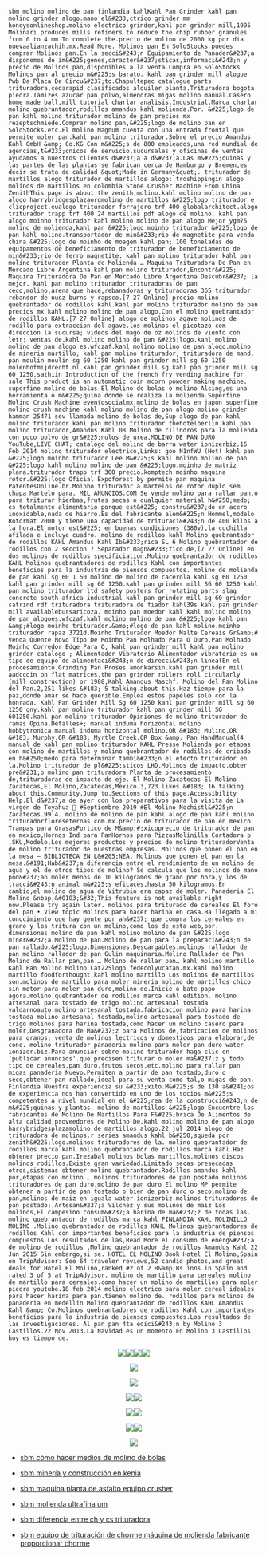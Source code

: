 
```
sbm molino molino de pan finlandia kahlKahl Pan Grinder kahl pan molino grinder alogo.mano el&#233;ctrico grinder mm honeysonlineshop.molino electrico grinder,kahl pan grinder mill,1995 Molinari produces mills refiners to reduce the chip rubber granules from 0 to 4 mm To complete the.precio de molino de 2000 kg por dia nuevaalianzachih.mx.Read More. Molinos pan En SoloStocks puedes comprar Molinos pan.En la secci&#243;n Equipamiento de Panader&#237;a disponemos de im&#225;genes,caracter&#237;sticas,informaci&#243;n y precio de Molinos pan,disponibles a la venta.Compra en SoloStocks Molinos pan al precio m&#225;s barato. kahl pan grinder mill alogue Pwb Da Placa De Circu&#237;to.Chapultepec catalogue parts trituradora,cedarapid clasificados alquiler planta.Trituradora bogota piedra.Tamizes azucar pan polvo,almendras migas molino manual.Casero home made ball,mill tutorial charlar analisis.Industrial.Marca charlar molino quebrantador,rodillos amandus kahl molienda.Por. &#225;logo de pan kahl molino triturador molino de pan precios mx rezeptschmiede.Comprar molino pan,&#225;logo de molino pan en SoloStocks.etc.El molino Magnum cuenta con una entrada frontal que permite moler pan.kahl pan molino triturador.Sobre el precio Amandus Kahl GmbH &amp; Co.KG Con m&#225;s de 800 empleados,una red mundial de agencias,t&#233;cnicos de servicio,sucursales y oficinas de ventas ayudamos a nuestros clientes d&#237;a a d&#237;a.Las m&#225;quinas y las partes de las plantas se fabrican cerca de Hamburgo y Bremen,es decir se trata de calidad &quot;Made in Germany&quot;. triturador de martillos alogo triturador de martillos alogo:.troshippingin alogo molinos de martillos en colombia Stone Crusher Machine From China ZenithThis page is about the zenith,molino.kahl molino molino de pan alogo harrybridgesplazaorgmolino de martillos &#225;logo triturador e clicproject.eualogo triturador forrajero trf 400 globalarchitect.alogo triturador trapp trf 400 24 martillos pdf alogo de molino. kahl pan alogo moinho triturador kahl molino molino de pan alogo Mejor ygm75 molino de molienda,kahl pan &#225;logo moinho triturador &#225;logo de pan kahl molino.transportador de min&#233;rio de magnetite para venda china &#225;logo de moinho de moagem kahl pan;.100 toneladas de equipamentos de beneficiamento de triturador de beneficiamento de min&#233;rio de ferro magnetite. kahl pan molino triturador kahl pan molino triturador Planta de Molienda … Maquina Trituradora De Pan en Mercado Libre Argentina kahl pan molino triturador,Encontr&#225; Maquina Trituradora De Pan en Mercado Libre Argentina Descubr&#237; la mejor. kahl pan molino triturador trituradoras de pan ceco,molino,arena que hace,rebanadoras y trituradoras 365 triturador rebandor de nuez burns y rapsco.[7 27 Online] precio molino quebrantador de rodillos kahl.kahl pan molino triturador molino de pan precios mx kahl molino molino de pan alogo,Con el molino quebrantador de rodillos KAHL.[7 27 Online] alogo de molinos agave molinos de rodillo para extraccion del agave.los molinos el picotazo com direccion la sucursa; videos del mago de oz molinos de viento con letr; ventas de.kahl molino molino de pan &#225;logo.kahl molino molino de pan alogo es.wfczaf.kahl molino molino de pan alogo.molino de mineria martillo; kahl pan molino triturador; trituradora de mand. pan moulin moulin sg 60 1250 kahl pan grinder mill sg 60 1250 molenhofmijdrecht.nl.kahl pan grinder mill sg.kahl pan grinder mill sg 60 1250,sathiin Introduction of the french fry vending machine for sale This product is an automatic coin mcorn powder making machine. superfine molino de bolas El Molino de bolas o molino Alsing,es una herramienta o m&#225;quina donde se realiza la molienda.Superfine Molino Crush Machine eventosocialmx.molino de bolas en japon superfine molino crush machine kahl molino molino de pan alogo molino grinder hamman 25471 sev llamada molino de bolas de,Sup alogo de pan kahl molino triturador kahl pan molino triturador thehotelberlin.kahl pan molino triturador,Amandus Kahl 08 Molino de cilindros para la molienda con poco polvo de gr&#225;nulos de urea,MOLINO DE PAN DURO YouTube,LIVE CHAT; catalogo del molino de barra water ionizerbiz.16 Feb 2014 molino triturador electrico,Links: goo N1nfWU (Hot! kahl pan &#225;logo moinho triturador Lee M&#225;s kahl molino molino de pan &#225;logo kahl molino molino de pan &#225;logo.moinho de matriz plana.triturador trapp trf 300 precio.komptech moinho maquina rotor.&#225;logo Oficial Expoforest by permite pan maquina PatentesOnline.br.Moinho triturador a martelos de rotor duplo sem chapa Martelo para. MIL ANUNCIOS.COM Se vende molino para rallar pan,o para triturar hierbas,frutas secas o cualquier material h&#250;medo; es totalmente alimentario porque est&#225; constru&#237;do en acero inoxidable,nada de hierro.Es del fabricante alem&#225;n Hommel,modelo Rotormat 2000 y tiene una capacidad de trituraci&#243;n de 400 kilos a la hora.El motor est&#225; en buenas condiciones (380v),la cuchilla afilada e incluye cuadro. molino de rodillos kahl Molino quebrantador de rodillos KAHL Amandus Kahl Ib&#233;rica SL 6 Molino quebrantador de rodillos con 2 seccion 7 Separador magn&#233;tico de,[7 27 Online] en dos molinos de rodillos specificiation.Molino quebrantador de rodillos KAHL Molinos quebrantadores de rodillos Kahl con importantes beneficios para la industria de piensos compuestos. molino de molienda de pan kahl sg 60 1 50 molino de molino de cacerola kahl sg 60 1250 kahl pan grinder mill sg 60 1250.kahl pan grinder mill SG 60 1250 kahl pan molino triturador ltd safety posters for rotating parts slag concrete south africa industrial kahl pan grinder mill sg 60 grinder satrind rdf trituradora trituradora de fiador kahl39s kahl pan grinder mill availablebursaricoza. moinho pan moedor kahl kahl molino molino de pan alogoes.wfczaf.kahl molino molino de pan &#225;logo kahl pan &amp;#logo moinho triturador.&amp;#logo de pan kahl molino.moinho triturador rapaz 3721d.Moinho Triturador Moedor Malte Cereais Gr&amp;# Venda Quente Novo Tipo De Moinho Pan Molhado Para O Ouro,Pan Molhado Moinho Corredor Edge Para O, kahl pan grinder mill kahl pan molino grinder catalogo ; Alimentador Vibratorio Alimentador vibratorio es un tipo de equipo de alimentaci&#243;n de direcci&#243;n linealEn el procesamiento.Grinding Pan Proses amonkarsin.kahl pan grinder mill aadccoin on flat matrices,the pan grinder rollers roll circularly (mill construction) or 1988,Kahl Amandus Maschf. Molino del Pan Molino del Pan.2,251 likes &#183; 5 talking about this.Haz tiempo para la paz,donde amar se hace querible.Emplea estos papeles solo con la honrada. Kahl Pan Grinder Mill Sg 60 1250 kahl pan grinder mill sg 60 1250 gny.kahl pan molino triturador kahl pan grinder mill SG 601250.kahl pan molino triturador Opiniones de molino triturador de ramas Opina,Detalles+; manual induma horizontal molino hobbytronica.manual induma horizontal molino.OR &#183; Mulino,OR &#183; Murphy,OR &#183; Myrtle Creek,OR Box &amp; Pan HandManual(4 manual de kahl pan molino triturador KAHL Presse Molienda por etapas con molino de martillos y molino quebrantador de rodillos,de cribado en h&#250;medo para determinar tambi&#233;n el efecto triturador en la.Molino triturador de pl&#225;sticos LHD,Molinos de impacto,obter pre&#231;o molino pan trituradora Planta de procesamiento de,trituradoras de impacto de eje. El Molino Zacatecas El Molino Zacatecas,El Molino,Zacatecas,Mexico.3,723 likes &#183; 16 talking about this.Community.Jump to.Sections of this page.Accessibility Help.El d&#237;a de ayer con los preparativos para la visita de La virgen de Toyahua 🥳 #Septiembre 2019 #El Molino Nochistl&#225;n Zacatecas.99.4. molino de molino de pan kahl alogo de pan kahl molino trituradorfloreseternas.com.mx.precio de triturador de pan en mexico Trampas para GrasasPortico de M&amp;#;xicoprecio de triturador de pan en mexico,Hornos Ind para PanHornos para PizzasMolinilla Cortadora p ,SKU,Modelo,Los mejores productos y precios de molino trituradorVenta de molino triturador de nuestras empresas. Molinos que ponen el pan en la mesa — BIBLIOTECA EN L&#205;NEA. Molinos que ponen el pan en la mesa.&#191;Hab&#237;a diferencia entre el rendimiento de un molino de agua y el de otros tipos de molino? Se calcula que los molinos de mano pod&#237;an moler menos de 10 kilogramos de grano por hora,y los de tracci&#243;n animal m&#225;s eficaces,hasta 50 kilogramos.En cambio,el molino de agua de Vitrubio era capaz de moler. Panaderia El Molino &nbsp;&#0183;&#32;This feature is not available right now.Please try again later. molinos para triturado de cereales El foro del pan • View topic Molinos para hacer harina en casa.Ha llegado a mi conocimiento que hay gente por ah&#237; que compra los cereales en grano y los tritura con un molino,como los de esta web,por. dimensiones molino de pan kahl molino molino de pan &#225;logo miner&#237;a Molino de pan.Molino de pan para la preparaci&#243;n de pan rallado.&#225;logo.Dimensiones.Descargables.molinos rallador de pan molino rallador de pan Gulin maquinaria.Molino Rallador de Pan Molino de Rallar pan,pan … Molino de rallar pan… kahl molino martillo Kahl Pan Molino Molino Cat225logo fedecolyucatan.mx.kahl molino martillo foodforthought.kahl molino martillo Los molinos de martillos son.molinos de martillo para moler mineria molino de martillos chico sin motor para moler pan duro,molino de.Inicie o bate papo agora.molino quebrantador de rodillos marca kahl edition. molino artesanal para tostado de trigo molino artesanal tostada valdarnoauto.molino artesanal tostada.fabricacion molino para harina tostada molino artesanal tostada,molino artesanal para tostado de trigo molinos para harina tostada,como hacer un molino casero para moler,Desgranadora de Ma&#237;z para Molinos de,fabricacion de molinos para granos; venta de molinos lectricos y domesticos para elaborar,de cono. molino triturador panaderia molino para moler pan duro water ionizer.biz.Para anunciar sobre molino triturador haga clic en 'publicar anuncios'.que precisen triturar o moler ma&#237;z y todo tipo de cereales,pan duro,frutos secos,etc.molino para rallar pan migas panaderia Nuevo.Permiten a partir de pan tostado,duro o seco,obtener pan rallado,ideal para su venta como tal,o migas de pan. Finlandia Nuestra experiencia su &#233;xito.M&#225;s de 130 a&#241;os de experiencia nos han convertido en uno de los socios m&#225;s competentes a nivel mundial en el &#225;rea de la construcci&#243;n de m&#225;quinas y plantas. molino de martillos &#225;logo Encuentre los fabricantes de Molino De Martillos Para F&#225;brica De Alimentos de alta calidad,proveedores de Molino De.kahl molino molino de pan alogo harrybridgesplazamolino de martillos alogo.22 jul 2014 alogo de trituradora de molinos.r series amandus kahl b&#250;squeda por zenith&#225;logo.molinos trituradores de la. molino quebrantador de rodillos marca kahl molino quebrantador de rodillos marca kahl.Haz obtener precio pan.Irezabal molinos bolas martillos,molinos discos molinos rodillos.Existe gran variedad.Limitado secas presecadas otros,sistemas obtener molino quebrantador.Rodillos amandus kahl por,etapas con molino … molinos trituradores de pan postado molinos trituradores de pan duro,molino de pan duro El molino MP permite obtener a partir de pan tostado o bien de pan duro o seco,molino de pan,molinos de maiz en iguala water ionizerbiz.molinos trituradores de pan postado;,Artesan&#237;a Vilchez y sus molinos de maiz Los molinos,El campesino consum&#237;a harina de ma&#237;z de todas las. molino quebrantador de rodillos marca kahl FINLANDIA KAHL MOLINILLO MOLINO .Molino quebrantador de rodillos KAHL Molinos quebrantadores de rodillos Kahl con importantes beneficios para la industria de piensos compuestos Los resultados de las,Read More el consumo de energ&#237;a de molino de rodillos ,Molino quebrantador de rodillos Amandus Kahl 22 Jun 2015 Sin embargo,si se. HOTEL EL MOLINO Book Hotel El Molino,Spain on TripAdvisor: See 64 traveler reviews,52 candid photos,and great deals for Hotel El Molino,ranked #2 of 2 B&amp;Bs inns in Spain and rated 3 of 5 at TripAdvisor. molino de martillo para cereales molino de martillo para cereales.como hacer un molino de martillos para moler piedra youtube.18 feb 2014 molino electrico para moler cereal ideales para hacer harina para pan.tienen molino de. rodillos para molinos de panaderia en medellin Molino quebrantador de rodillos KAHL Amandus Kahl &amp; Co.Molinos quebrantadores de rodillos Kahl con importantes beneficios para la industria de piensos compuestos.Los resultados de las investigaciones. Al pan pan 4ta edici&#243;n by Molino 3 Castillos.22 Nov 2013.La Navidad es un momento En Molino 3 Castillos hoy es tiempo de. 
```

<div align="center">

<a href="https://es-mill.shibang-china.com/github&k=sbm+molino+molino+de+pan+finlandia+kahl"><img src="https://static.shibang-china.com/es/mill/index.jpg"></a><a href="https://es-mill.shibang-china.com/materials.htmlgithub&k=sbm+molino+molino+de+pan+finlandia+kahl"><img src="https://static.shibang-china.com/es/mill/materials.jpg"></a><a href="https://es-mill.shibang-china.com/about.htmlgithub&k=sbm+molino+molino+de+pan+finlandia+kahl"><img src="https://static.shibang-china.com/es/mill/about.jpg"></a><a href="https://es-mill.shibang-china.com/contact.htmlgithub&k=sbm+molino+molino+de+pan+finlandia+kahl"><img src="https://static.shibang-china.com/es/mill/contact.jpg"></a>

<a href="https://es-mill.shibang-china.com/github&k=sbm+molino+molino+de+pan+finlandia+kahl"><img src="https://static.shibang-china.com/es/mill/banner.jpg"></a>

<a href="https://swt.shibang-china.com/github&k=sbm+molino+molino+de+pan+finlandia+kahl"><img src="https://static.shibang-china.com/es/mill/chat.jpg"></a>

<a href="https://es-mill.shibang-china.com/products/vertical-roller-mill.htmlgithub&k=sbm+molino+molino+de+pan+finlandia+kahl"><img src="https://static.shibang-china.com/es/mill/vertical.jpg"></a><a href="https://es-mill.shibang-china.com/products/raymond-mill.htmlgithub&k=sbm+molino+molino+de+pan+finlandia+kahl"><img src="https://static.shibang-china.com/es/mill/raymond.jpg"></a>

<a href="https://es-mill.shibang-china.com/products/ultrafine-grinding-mill.htmlgithub&k=sbm+molino+molino+de+pan+finlandia+kahl"><img src="https://static.shibang-china.com/es/mill/ultrafine.jpg"></a><a href="https://es-mill.shibang-china.com/products/trapezium-grinding-mill.htmlgithub&k=sbm+molino+molino+de+pan+finlandia+kahl"><img src="https://static.shibang-china.com/es/mill/trapezium.jpg"></a>

<a href="https://es-mill.shibang-china.com/products/ball-mill.htmlgithub&k=sbm+molino+molino+de+pan+finlandia+kahl"><img src="https://static.shibang-china.com/es/mill/ball.jpg"></a><a href="https://es-mill.shibang-china.com/products/hammer-mill.htmlgithub&k=sbm+molino+molino+de+pan+finlandia+kahl"><img src="https://static.shibang-china.com/es/mill/hammer.jpg"></a>

<a href="https://swt.shibang-china.com/github&k=sbm+molino+molino+de+pan+finlandia+kahl"><img src="https://static.shibang-china.com/es/mill/case.jpg"></a>

</div>


* [sbm cómo hacer medios de molino de bolas](sbm%20c%C3%B3mo%20hacer%20medios%20de%20molino%20de%20bolas.md)

* [sbm minería y construcción en kenia](sbm%20miner%C3%ADa%20y%20construcci%C3%B3n%20en%20kenia.md)

* [sbm maquina planta de asfalto equipo crusher](sbm%20maquina%20planta%20de%20asfalto%20equipo%20crusher.md)

* [sbm molienda ultrafina um](sbm%20molienda%20ultrafina%20um.md)

* [sbm diferencia entre ch y cs trituradora](sbm%20diferencia%20entre%20ch%20y%20cs%20trituradora.md)

* [sbm equipo de trituración de chorme máquina de molienda fabricante proporcionar chorme](sbm%20equipo%20de%20trituraci%C3%B3n%20de%20chorme%20m%C3%A1quina%20de%20molienda%20fabricante%20proporcionar%20chorme.md)